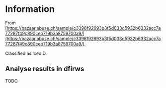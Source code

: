 # Information

From [https://bazaar.abuse.ch/sample/c3396f92693b3f5d033d5932b6332acc7a77287f49c890ceb719b3a8759700a9/](https://bazaar.abuse.ch/sample/c3396f92693b3f5d033d5932b6332acc7a77287f49c890ceb719b3a8759700a9/).

Classified as IcedID.

## Analyse results in dfirws

TODO
